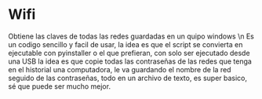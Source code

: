 # Wifi
Obtiene las claves de todas las redes guardadas en un quipo windows \n
Es un codigo sencillo y facil de usar, la idea es que el script se convierta en ejecutable con pyinstaller o el que prefieran, con solo ser ejecutado desde una USB la idea
es que copie todas las contraseñas de las redes que tenga en el historial una computadora, le va guardando el nombre de la red seguido de las contraseñas, todo en un 
archivo de texto, es super basico, sé que puede ser mucho mejor.
